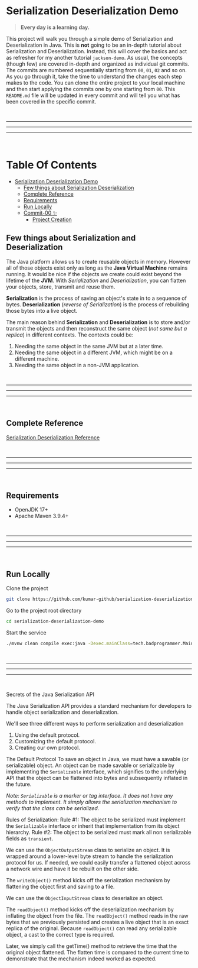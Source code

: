# Serialization Deserialization Demo
> **Every day is a learning day.**

This project will walk you through a simple demo of Serialization and Deserialization in Java. This is **not** going to be an in-depth tutorial about Serialization and Deserialization. Instead, this will cover the basics and act as refresher for my another tutorial `jackson-demo`. As usual, the concepts (though few) are covered in-depth and organized as individual git commits. The commits are numbered sequentially starting from `00`, `01`, `02` and so on. As you go through it, take the time to understand the changes each step makes to the code. You can clone the entire project to your local machine and then start applying the commits one by one starting from `00`. This `README.md` file will be updated in every commit and will tell you what has been covered in the specific commit.

<br/>

---

---

---

<br/>

Table Of Contents
=================

* [Serialization Deserialization Demo](#serialization-deserialization-demo)
  * [Few things about Serialization Deserialization](#few-things-about-serialization-deserialization)
  * [Complete Reference](#complete-reference)
  * [Requirements](#requirements)
  * [Run Locally](#run-locally)
  * [Commit-00 :sparkles:](#commit-00-sparkles)
    * [Project Creation](#project-creation)
   
## Few things about Serialization and Deserialization

The Java platform allows us to create reusable objects in memory. However all of those objects exist only as long as the **Java Virtual Machine** remains running. It would be nice if the objects we create could exist beyond the lifetime of the **JVM**. With *Serialization* and *Deserialization*, you can flatten your objects, store, transmit and reuse them.

**Serialization** is the process of saving an object's state in to a sequence of bytes.
**Deserialization** (*reverse of Serialization*) is the process of rebuilding those bytes into a live object.

The main reason behind **Serialization** and **Deserialization** is to store and/or transmit the objects and then reconstruct the same object (*not same but a replica*) in different contexts. The contexts could be:
1. Needing the same object in the same JVM but at a later time.
2. Needing the same object in a different JVM, which might be on a different machine.
3. Needing the same object in a non-JVM application.

<br/>

---

---

---

<br/>

## Complete Reference

[Serialization Deserialization Reference](https://docs.oracle.com/javase/8/docs/platform/serialization/spec/serialTOC.html)

<br/>

---

---

---

<br/>

## Requirements

* OpenJDK 17+
* Apache Maven 3.9.4+

<br/>

---

---

---

<br/>

## Run Locally

Clone the project

```bash
git clone https://github.com/kumar-github/serialization-deserialization-demo
```

Go to the project root directory

```bash
cd serialization-deserialization-demo
```

Start the service

```bash
./mvnw clean compile exec:java -Dexec.mainClass=tech.badprogrammer.Main
```

<br/>

---

---

---

<br/>


Secrets of the Java Serialization API

The Java Serialization API provides a standard mechanism for developers to handle object serialization and deserialization.

We'll see three different ways to perform serialization and deserialization
1. Using the default protocol.
2. Customizing the default protocol.
3. Creating our own protocol.

The Default Protocol
To save an object in Java, we must have a savable (or serializable) object. An object can be made savable or serializable by implementing the `Serializable` interface, which signifies to the underlying API that the object can be flattened into bytes and subsequently inflated in the future.

*Note: `Serializable` is a marker or tag interface. It does not have any methods to implement. It simply allows the serialization mechanism to verify that the class can be serialized.*

Rules of Serialization:
Rule #1: The object to be serialized must implement the `Serializable` interface or inherit that implementation from its object hierarchy.
Rule #2: The object to be serialized must mark all non serializable fields as `transient`.

We can use the `ObjectOutputStream` class to serialize an object. It is wrapped around a lower-level byte stream to handle the serialization protocol for us. If needed, we could easily transfer a flattened object across a network wire and have it be rebuilt on the other side.

The `writeObject()` method kicks off the serialization mechanism by flattening the object first and saving to a file.

We can use the `ObjectInputStream` class to deserialize an object.

The `readObject()` method kicks off the deserialization mechanism by inflating the object from the file. The `readObject()` method reads in the raw bytes that we previously persisted and creates a live object that is an exact replica of the original. Because `readObject()` can read any serializable object, a cast to the correct type is required.

Later, we simply call the getTime() method to retrieve the time that the original object flattened. The flatten time is compared to the current time to demonstrate that the mechanism indeed worked as expected.
